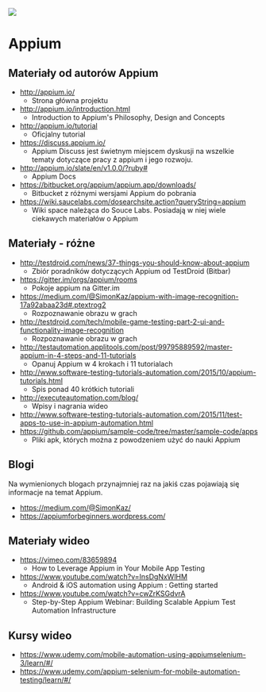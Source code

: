 [![](https://img.shields.io/badge/Facebook-%23TestowanieOprogramowania-blue.svg)](https://www.facebook.com/groups/TestowanieOprogramowania/)


# Appium


## Materiały od autorów Appium


* http://appium.io/
    * Strona główna projektu
* http://appium.io/introduction.html
    * Introduction to Appium's Philosophy, Design and Concepts
* http://appium.io/tutorial
    * Oficjalny tutorial
* https://discuss.appium.io/
    * Appium Discuss jest świetnym miejscem dyskusji na wszelkie tematy dotyczące pracy z appium i jego rozwoju.
* http://appium.io/slate/en/v1.0.0/?ruby#
    *  Appium Docs
*  https://bitbucket.org/appium/appium.app/downloads/
    *  Bitbucket z różnymi wersjami Appium do pobrania
* https://wiki.saucelabs.com/dosearchsite.action?queryString=appium
    * Wiki space należąca do Souce Labs. Posiadają w niej wiele ciekawych materiałów o Appium

## Materiały - różne

* http://testdroid.com/news/37-things-you-should-know-about-appium
    * Zbiór poradników dotyczących Appium od TestDroid (Bitbar)
* https://gitter.im/orgs/appium/rooms
    * Pokoje appium na Gitter.im
* https://medium.com/@SimonKaz/appium-with-image-recognition-17a92abaa23d#.ptextrog2
    * Rozpoznawanie obrazu w grach
* http://testdroid.com/tech/mobile-game-testing-part-2-ui-and-functionality-image-recognition
    * Rozpoznawanie obrazu w grach
* http://testautomation.applitools.com/post/99795889592/master-appium-in-4-steps-and-11-tutorials
    * Opanuj Appium w 4 krokach i 11 tutorialach
* http://www.software-testing-tutorials-automation.com/2015/10/appium-tutorials.html
    * Spis ponad 40 krótkich tutoriali
* http://executeautomation.com/blog/
    * Wpisy i nagrania wideo
* http://www.software-testing-tutorials-automation.com/2015/11/test-apps-to-use-in-appium-automation.html
* https://github.com/appium/sample-code/tree/master/sample-code/apps
    * Pliki apk, których można z powodzeniem użyć do nauki Appium


## Blogi
Na wymienionych blogach przynajmniej raz na jakiś czas pojawiają się informacje na temat Appium.
* https://medium.com/@SimonKaz/
* https://appiumforbeginners.wordpress.com/


## Materiały wideo
* https://vimeo.com/83659894
    * How to Leverage Appium in Your Mobile App Testing
* https://www.youtube.com/watch?v=InsDgNxWlHM
    * Android & iOS automation using Appium : Getting started  
* https://www.youtube.com/watch?v=cwZrKSGdvrA
    * Step-by-Step Appium Webinar: Building Scalable Appium Test Automation Infrastructure


## Kursy wideo

* https://www.udemy.com/mobile-automation-using-appiumselenium-3/learn/#/
* https://www.udemy.com/appium-selenium-for-mobile-automation-testing/learn/#/
